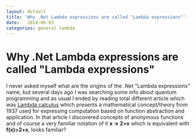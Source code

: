 ```yaml
---
layout: default
title: 'Why .Net Lambda expressions are called "Lambda expressions"'
date:   2014-06-03
categories: general lambda
---
```


# Why .Net Lambda expressions are called "Lambda expressions"

I never asked myself what are the origins of the .Net "Lambda expressions" name, but several days ago I was searching some info about quantum programming and as usual I ended by reading total different article which was [Lambda calculus](http://en.wikipedia.org/wiki/Lambda_calculus) which presents a mathematical concept/theory from 1937 used for expressing computation based on function abstraction and application. In that article I discovered concepts of anonymous functions and of course a very familiar notation of it **x -> 2+x** which is equivalent with **f(x)=2+x**, looks familiar?


<script>
var disqus_config = function () {
this.page.url = lambda-expressions-name;  // Replace PAGE_URL with your page's canonical URL variable
this.page.identifier = lambda-expressions-name; // Replace PAGE_IDENTIFIER with your page's unique identifier variable
};
</script>